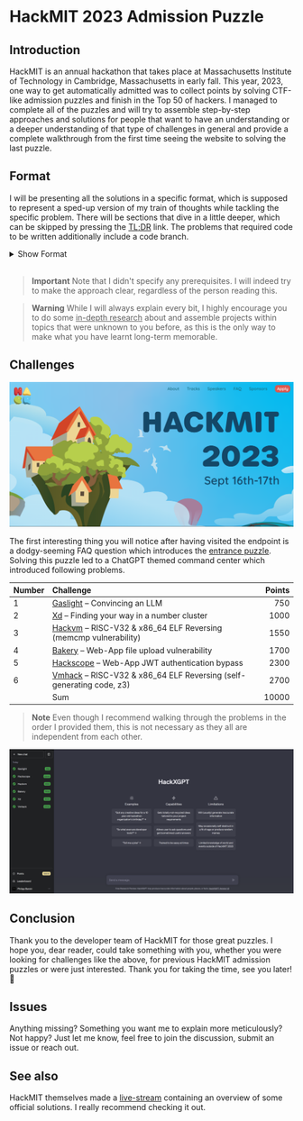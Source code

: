 # HackMIT 2023 Admission Puzzle
## Introduction
HackMIT is an annual hackathon that takes place at Massachusetts Institute of Technology in Cambridge, Massachusetts in early fall. This year, 2023, one way to get automatically admitted was to collect points by solving CTF-like admission puzzles and finish in the Top 50 of hackers. I managed to complete all of the puzzles and will try to assemble step-by-step approaches and solutions for people that want to have an understanding or a deeper understanding of that type of challenges in general and provide a complete walkthrough from the first time seeing the website to solving the last puzzle.
## Format
I will be presenting all the solutions in a specific format, which is supposed to represent a sped-up version of my train of thoughts while tackling the specific problem. There will be sections that dive in a little deeper, which can be skipped by pressing the [TL;DR](https://en.wikipedia.org/wiki/TL;DR) link. The problems that required code to be written additionally include a code branch.
<details>
<summary>Show Format</summary>

|     Step     |   Name     |      Description    |
|   :--       |    :---    |     :--       |
|      1    |   **First glance**      |     The prompt, description, text or image that initiated the challenge.  |
|      2    |     **First thoughts**    |     Here, I will explicate my intuition when I first faced the problem.        |
|      3    |     **First steps**    |      Sometimes, the most difficult thing is to start. Here, I will show a way how to.       |
|      4    |     **Implementation**    |     After those first steps, it should make sense or even seem simple. I will convert the previous thoughts and steps into a real program / apply them.        |
|      5    |     **Conclusion**    |     I will briefly summarize what we have achieved and learnt.        |
</details>
</br>

> **Important**
> Note that I didn't specify any prerequisites. I will indeed try to make the approach clear, regardless of the person reading this.

> **Warning**
> While I will always explain every bit, I highly encourage you to do some <u>in-depth research</u> about and assemble projects within topics that were unknown to you before, as this is the only way to make what you have learnt long-term memorable.

## Challenges
![hackmit](images/hackmitwebsite.png)

The first interesting thing you will notice after having visited the endpoint is a dodgy-seeming FAQ question which introduces the [entrance puzzle](/entrance_puzzle/). Solving this puzzle led to a ChatGPT themed command center which introduced following problems.


| Number   | Challenge                                                                       | Points |
| :-----   | :----------------                                                               | -----: |
|    1     | [Gaslight](/bakery/) – Convincing an LLM                                        |  750   |
|    2     | [Xd](/Xd/) – Finding your way in a number cluster                               |  1000  |
|    3     | [Hackvm](/hackvm/) – RISC-V32 & x86_64 ELF Reversing (memcmp vulnerability)     |  1550  |
|    4     | [Bakery](/bakery/) – Web-App file upload vulnerability                          |  1700  |
|    5     | [Hackscope](/hackscope/) – Web-App JWT authentication bypass                    |  2300  |
|    6     | [Vmhack](/vmhack/) – RISC-V32 & x86_64 ELF Reversing (self-generating code, z3) |  2700  |
|          | Sum | 10000|

> **Note**
> Even though I recommend walking through the problems in the order I provided them, this is not necessary as they all are independent from each other.

![solved](images/solved.png)

## Conclusion
Thank you to the developer team of HackMIT for those great puzzles. I hope you, dear reader, could take something with you, whether you were looking for challenges like the above, for previous HackMIT admission puzzles or were just interested. Thank you for taking the time, see you later! :wave:
## Issues
Anything missing? Something you want me to explain more meticulously? Not happy? Just let me know, feel free to join the discussion, submit an issue or reach out.
## See also
HackMIT themselves made a [live-stream](https://www.youtube.com/watch?v=FxIAzJU4lYs) containing an overview of some official solutions. I really recommend checking it out.